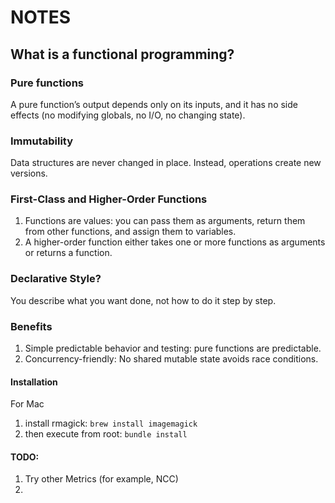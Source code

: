 # NOTES

## What is a functional programming?

### Pure functions

A pure function’s output depends only on its inputs, and it has no side effects (no modifying globals, no I/O, no
changing state).

### Immutability

Data structures are never changed in place. Instead, operations create new versions.

### First-Class and Higher-Order Functions

1. Functions are values: you can pass them as arguments, return them from other functions, and assign them to variables.
2. A higher-order function either takes one or more functions as arguments or returns a function.

### Declarative Style?

You describe what you want done, not how to do it step by step.

### Benefits

1. Simple predictable behavior and testing: pure functions are predictable.
2. Concurrency-friendly: No shared mutable state avoids race conditions.

#### Installation

For Mac

1. install rmagick: `brew install imagemagick`
2. then execute from root: `bundle install`

#### TODO:

1. Try other Metrics (for example, NCC)
2. 